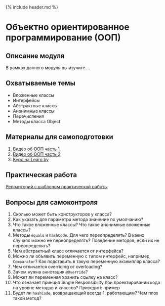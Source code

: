 {% include header.md %}

Объектно ориентированное программирование (ООП)
====================

Описание модуля
---------------------
В рамках данного модуля вы изучите ...

Охватываемые темы
---------------------
+ Вложенные классы
+ Интерфейсы
+ Абстрактные классы
+ Анонимные классы
+ Перечисления
+ Методы класса Object 

Материалы для самоподготовки
---------------------
1. [Видео об ООП часть 1](https://www.youtube.com/watch?v=dLVquhA3TQ8)
1. [Видео об ООП часть 2](https://www.youtube.com/watch?v=sCTjjkA70ec)
1. [Курс на Learn.by](https://learn.by/courses/course-v1:EPAM+JC+ext1/courseware)

Практическая работа
---------------------
[Репозиторий с шаблоном практической работы](https://github.com/JAVA-ONLINE-EDUCATION-COURSE/java-oop-template)

Вопросы для самоконтроля
---------------------
1. Сколько может быть конструкторов у класса?
1. Как указать для параметра метода значение по умолчанию?
1. Что такое вложенные классы? Что такое анонимные вложенные классы?
1. Методы `equals` и `hashCode`. Для чего переопределять? В каких случаях можно не переопределять? Поведение методов, если 
их не переопределять?
1. Чем абстрактный класс отличается от интерфейса?
1. Можно ли объявить переменную с типом интерфейс, например, `Comparator`? Как подставить в такую переменную экземпляр 
класса?
1. Чем отличается overriding от overloading?
1. Зачем нужна аннотация `@Override`?
1. Может ли переменная хранить ссылку на класс?
1. Что означает принцип Single Responsibility при проектировании кода на уровне методов и классов? Приведите пример
1. Будет ли `hashCode`, возвращающий всегда 1, работающим? Чем плох такой метод?